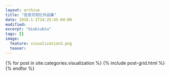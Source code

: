 ```yaml
---
layout: archive
title: "信息可视化作品集"
date: 2018-1-1T14:25:45-04:00
modified:
excerpt: "biubiubiu"
tags: []
image: 
  feature: visualization3.png
  teaser:
---
```



<div class="tiles">
{% for post in site.categories.visualization %}
  {% include post-grid.html %}
{% endfor %}
</div><!-- /.tiles 把所有categories 有 visualization 的列出来-->
